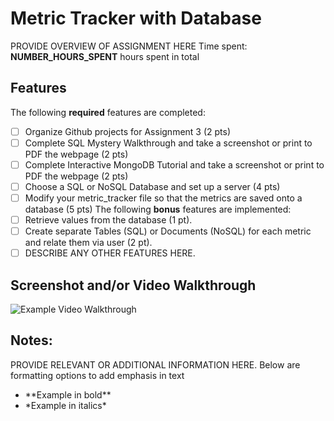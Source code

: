 # Metric Tracker with Database
PROVIDE OVERVIEW OF ASSIGNMENT HERE
Time spent: **NUMBER_HOURS_SPENT** hours spent in total
## Features
The following **required** features are completed:
- [ ] Organize Github projects for Assignment 3 (2 pts)
- [ ] Complete SQL Mystery Walkthrough and take a screenshot or print to PDF the
webpage (2 pts)
- [ ] Complete Interactive MongoDB Tutorial and take a screenshot or print to PDF
the webpage (2 pts)
- [ ] Choose a SQL or NoSQL Database and set up a server (4 pts)
- [ ] Modify your metric_tracker file so that the metrics are saved onto a database
(5 pts)
The following **bonus** features are implemented:
- [ ] Retrieve values from the database (1 pt).
- [ ] Create separate Tables (SQL) or Documents (NoSQL) for each metric and relate
them via user (2 pt).
- [ ] DESCRIBE ANY OTHER FEATURES HERE.
## Screenshot and/or Video Walkthrough
<img src="https://imgur.com/gallery/4rAXx5x" title='Example Video Walkthrough'
width='' alt='Example Video Walkthrough' />
## Notes:
PROVIDE RELEVANT OR ADDITIONAL INFORMATION HERE. Below are formatting options to
add emphasis in text
<ul>
<li>**Example in bold**</li>
<li>*Example in italics*</li>
</ul>
